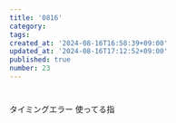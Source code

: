 ```yaml
---
title: '0816'
category:
tags:
created_at: '2024-08-16T16:58:39+09:00'
updated_at: '2024-08-16T17:12:52+09:00'
published: true
number: 23
---
```


# 
タイミングエラー
使ってる指


